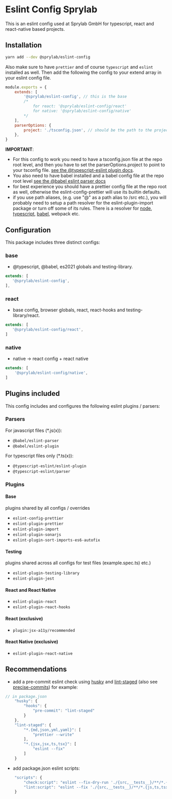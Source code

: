 # Eslint Config Sprylab

This is an eslint config used at Sprylab GmbH for typescript, react and react-native based projects.

## Installation

```bash
yarn add --dev @sprylab/eslint-config
```

Also make sure to have `prettier` and of course `typescript` and `eslint` installed as well.
Then add the following the config to your extend array in your eslint config file.

```js
module.exports = {
    extends: [
        '@sprylab/eslint-config', // this is the base
        /* 
			for react: '@sprylab/eslint-config/react'
			for native: '@sprylab/eslint-config/native'
		*/
    ],
    parserOptions: {
        project: './tsconfig.json', // should be the path to the projects tsconfig.json
    },
}
```

**IMPORTANT**:

-   For this config to work you need to have a tsconfig.json file at the repo root level, and then you have to set the parserOptions.project to point to your tsconfig file. [see the @typescript-eslint plugin docs](https://www.npmjs.com/package/@typescript-eslint/eslint-plugin).
-   You also need to have babel installed and a babel config file at the repo root level [see the @babel eslint parser docs](https://www.npmjs.com/package/@babel/eslint-parser)
-   for best experience you should have a prettier config file at the repo root as well, otherwise the eslint-config-prettier will use its builtin defaults.
-   if you use path aliases, (e.g. use "@" as a path alias to /src etc.), you will probably need to setup a path resolver for the eslint-plugin-import package or turn off some of its rules. There is a resolver for [node](https://www.npmjs.com/package/eslint-import-resolver-node), [typescript](https://www.npmjs.com/package/eslint-import-resolver-typescript), [babel](https://www.npmjs.com/package/eslint-import-resolver-babel-module), webpack etc.

## Configuration

This package includes three distinct configs:

### base

-   @typescript, @babel, es2021 globals and testing-library.

```js
extends: [
   '@sprylab/eslint-config',
],
```

### react

-   base config, browser globals, react, react-hooks and testing-library/react.

```js
extends: [
   '@sprylab/eslint-config/react',
]
```

### native

-   native -> react config + react native

```js
extends: [
    '@sprylab/eslint-config/native',
]
```

## Plugins included

This config includes and configures the following eslint plugins / parsers:

### Parsers

For javascript files (\*.js(x)):

-   `@babel/eslint-parser`
-   `@babel/eslint-plugin`

For typescript files only (\*.ts(x)):

-   `@typescript-eslint/eslint-plugin`
-   `@typescript-eslint/parser`

### Plugins

#### Base

plugins shared by all configs / overrides

-   `eslint-config-prettier`
-   `eslint-plugin-prettier`
-   `eslint-plugin-import`
-   `eslint-plugin-sonarjs`
-   `eslint-plugin-sort-imports-es6-autofix`

#### Testing

plugins shared across all configs for test files (example.spec.ts) etc.)

-   `eslint-plugin-testing-library`
-   `eslint-plugin-jest`

#### React and React Native

-   `eslint-plugin-react`
-   `eslint-plugin-react-hooks`

#### React (exclusive)

-   `plugin:jsx-a11y/recommended`

#### React Native (exclusive)

-   `eslint-plugin-react-native`

## Recommendations

-   add a pre-commit eslint check using [husky](https://www.npmjs.com/package/husky) and [lint-staged](https://github.com/okonet/lint-staged) (also see
    [precise-commits](https://github.com/nrwl/precise-commits)) for example:

```js
// in package.json
	"husky": {
		"hooks": {
			"pre-commit": "lint-staged"
		}
	},
	"lint-staged": {
		"*.{md,json,yml,yaml}": [
			"prettier --write"
		],
		"*.{jsx,jsx,ts,tsx}": [
			"eslint --fix"
		]
	}
```

-   add package.json eslint scripts:

```js
    "scripts": {
		"check:script": "eslint --fix-dry-run './{src,__tests__}/**/*.{js,ts,tsx}'",
		"lint:script": "eslint --fix './{src,__tests__}/**/*.{js,ts,tsx}'",
	}
```

